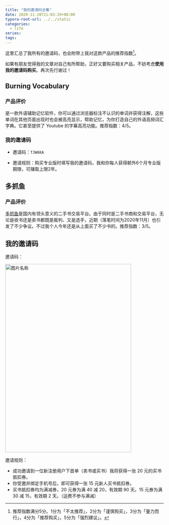 ```yaml
---
title: "我的邀请码合集"
date: 2020-11-28T21:03:29+08:00
typora-root-url: ../../static
categories:
  - life
series:
tags:
---
```


这里汇总了我所有的邀请码，也会附带上我对这款产品的推荐指数[^1]。

如果有朋友觉得我的文章对自己有所帮助，正好又要购买相关产品，不妨考虑**使用我的邀请码购买**。再次先行谢过！

## Burning Vocabulary

### 产品评价

是一款外语辅助记忆软件，你可以通过浏览器标注不认识的单词并获得注解，这些单词在其他页面出现时也会被高亮显示，帮助记忆，为你打造自己的外语高频词汇字典。它甚至提供了 Youtube 的字幕高亮功能。推荐指数：4/5。

### 我的邀请码

* 邀请码：`TJW6KA`

* 邀请规则：购买专业版时填写我的邀请码，我和你每人获得额外6个月专业版期限，可赚取上限2年。

## 多抓鱼

### 产品评价

[多抓鱼](https://www.duozhuayu.com/)是国内有领头意义的二手书交易平台。由于同时是二手书商和交易平台，无论是收书还是卖书都既是裁判、又是选手，近期（落笔时间为2020年11月）也引发了不少争议。不过我个人今年还是从上面买了不少书的。推荐指数：3/5。

## 我的邀请码

邀请码：

<img src="/images/my-invitation-codes.assets/60683DA9-0929-4B58-BDF7-444E022ADFD8.jpeg" width = "400" height = "600" alt="图片名称" />

邀请规则：

* 成功邀请到一位新注册用户下首单（卖书或买书）我将获得一张 20 元的买书抵扣券。
* 你受邀并绑定手机号后，即可获得一张 15 元新人买书抵扣券。
* 买书抵扣券均为满减券，20 元券为满 40 减 20，有效期 90 天。15 元券为满 30 减 15，有效期 2 天。（运费不参与满减）

[^1]: 推荐指数满分5分。1分为「不太推荐」，2分为「谨慎购买」，3分为「量力而行」，4分为「推荐购买」，5分为「强烈建议」。
